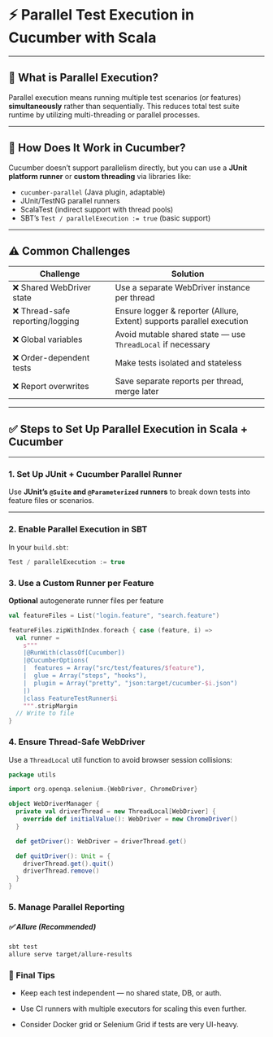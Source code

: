 # ⚡ Parallel Test Execution in Cucumber with Scala

---

## 🧠 What is Parallel Execution?

Parallel execution means running multiple test scenarios (or features) **simultaneously** rather than sequentially. This reduces total test suite runtime by utilizing multi-threading or parallel processes.

---

## 🔧 How Does It Work in Cucumber?

Cucumber doesn’t support parallelism directly, but you can use a **JUnit platform runner** or **custom threading** via libraries like:

- `cucumber-parallel` (Java plugin, adaptable)
- JUnit/TestNG parallel runners
- ScalaTest (indirect support with thread pools)
- SBT’s `Test / parallelExecution := true` (basic support)

---

## ⚠️ Common Challenges

| Challenge                          | Solution                                                                 |
|-----------------------------------|--------------------------------------------------------------------------|
| ❌ Shared WebDriver state          | Use a separate WebDriver instance per thread                             |
| ❌ Thread-safe reporting/logging   | Ensure logger & reporter (Allure, Extent) supports parallel execution    |
| ❌ Global variables                | Avoid mutable shared state — use `ThreadLocal` if necessary              |
| ❌ Order-dependent tests           | Make tests isolated and stateless                                        |
| ❌ Report overwrites               | Save separate reports per thread, merge later                            |

---

## ✅ Steps to Set Up Parallel Execution in Scala + Cucumber

---

### 1. Set Up JUnit + Cucumber Parallel Runner

Use **JUnit’s `@Suite` and `@Parameterized` runners** to break down tests into feature files or scenarios.

---

### 2. Enable Parallel Execution in SBT

In your `build.sbt`:

```scala
Test / parallelExecution := true
```

### 3. Use a Custom Runner per Feature
**Optional** autogenerate runner files per feature

```scala
val featureFiles = List("login.feature", "search.feature")

featureFiles.zipWithIndex.foreach { case (feature, i) =>
  val runner =
    s"""
    |@RunWith(classOf[Cucumber])
    |@CucumberOptions(
    |  features = Array("src/test/features/$feature"),
    |  glue = Array("steps", "hooks"),
    |  plugin = Array("pretty", "json:target/cucumber-$i.json")
    |)
    |class FeatureTestRunner$i
    """.stripMargin
  // Write to file
}
```

### 4. Ensure Thread-Safe WebDriver
Use a `ThreadLocal` util function to avoid browser session collisions:

```scala
package utils

import org.openqa.selenium.{WebDriver, ChromeDriver}

object WebDriverManager {
  private val driverThread = new ThreadLocal[WebDriver] {
    override def initialValue(): WebDriver = new ChromeDriver()
  }

  def getDriver(): WebDriver = driverThread.get()

  def quitDriver(): Unit = {
    driverThread.get().quit()
    driverThread.remove()
  }
}
```
### 5. Manage Parallel Reporting

##### ✅ Allure (Recommended)

```bash
sbt test
allure serve target/allure-results

```
### 🧠 Final Tips
 - Keep each test independent — no shared state, DB, or auth.

- Use CI runners with multiple executors for scaling this even further.

- Consider Docker grid or Selenium Grid if tests are very UI-heavy.

